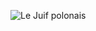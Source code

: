 ![Le Juif polonais](https://upload.wikimedia.org/wikipedia/commons/thumb/a/ac/Julemotiv_tegnet_av_Jenny_Nystr%C3%B8m_%2824207693358%29.jpg/300px-Julemotiv_tegnet_av_Jenny_Nystr%C3%B8m_%2824207693358%29.jpg)